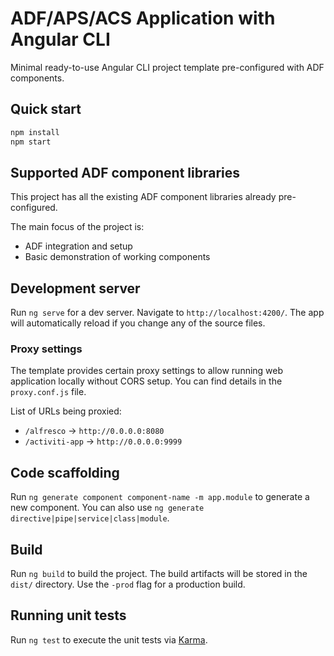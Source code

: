 # ADF/APS/ACS Application with Angular CLI

Minimal ready-to-use Angular CLI project template pre-configured with ADF components.

## Quick start

```sh
npm install
npm start
```

## Supported ADF component libraries

This project has all the existing ADF component libraries already pre-configured.

The main focus of the project is:

- ADF integration and setup
- Basic demonstration of working components

## Development server

Run `ng serve` for a dev server. Navigate to `http://localhost:4200/`. The app will automatically reload if you change any of the source files.

### Proxy settings

The template provides certain proxy settings to allow running web application locally without CORS setup.
You can find details in the `proxy.conf.js` file.

List of URLs being proxied:

- `/alfresco` -> `http://0.0.0.0:8080`
- `/activiti-app` -> `http://0.0.0.0:9999`

## Code scaffolding

Run `ng generate component component-name -m app.module` to generate a new component. You can also use `ng generate directive|pipe|service|class|module`.

## Build

Run `ng build` to build the project. The build artifacts will be stored in the `dist/` directory. Use the `-prod` flag for a production build.

## Running unit tests

Run `ng test` to execute the unit tests via [Karma](https://karma-runner.github.io).
